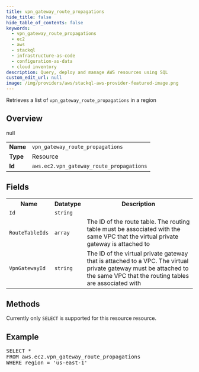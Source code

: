 ```yaml
---
title: vpn_gateway_route_propagations
hide_title: false
hide_table_of_contents: false
keywords:
  - vpn_gateway_route_propagations
  - ec2
  - aws
  - stackql
  - infrastructure-as-code
  - configuration-as-data
  - cloud inventory
description: Query, deploy and manage AWS resources using SQL
custom_edit_url: null
image: /img/providers/aws/stackql-aws-provider-featured-image.png
---
```

Retrieves a list of <code>vpn_gateway_route_propagations</code> in a region

## Overview
<table><tbody>
<tr><td><b>Name</b></td><td><code>vpn_gateway_route_propagations</code></td></tr>
<tr><td><b>Type</b></td><td>Resource</td></tr>
null
<tr><td><b>Id</b></td><td><code>aws.ec2.vpn_gateway_route_propagations</code></td></tr>
</tbody></table>

## Fields
<table><tbody>
<tr><th>Name</th><th>Datatype</th><th>Description</th></tr>
<tr><td><code>Id</code></td><td><code>string</code></td><td></td></tr><tr><td><code>RouteTableIds</code></td><td><code>array</code></td><td>The ID of the route table. The routing table must be associated with the same VPC that the virtual private gateway is attached to</td></tr><tr><td><code>VpnGatewayId</code></td><td><code>string</code></td><td>The ID of the virtual private gateway that is attached to a VPC. The virtual private gateway must be attached to the same VPC that the routing tables are associated with</td></tr>
</tbody></table>

## Methods
Currently only <code>SELECT</code> is supported for this resource resource.

## Example
<pre>
SELECT * 
FROM aws.ec2.vpn_gateway_route_propagations
WHERE region = 'us-east-1'
</pre>
